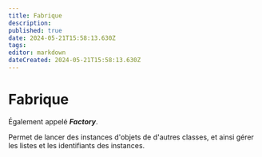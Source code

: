 ```yaml
---
title: Fabrique
description: 
published: true
date: 2024-05-21T15:58:13.630Z
tags: 
editor: markdown
dateCreated: 2024-05-21T15:58:13.630Z
---
```


# Fabrique

Également appelé ***Factory***.

Permet de lancer des instances d'objets de d'autres classes, et ainsi gérer les listes et les identifiants des instances.
